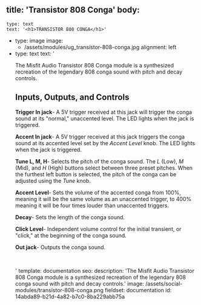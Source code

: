title: 'Transistor 808 Conga'
body:
  -
    type: text
    text: '<h1>TRANSISTOR 808 CONGA</h1>'
  -
    type: image
    image:
      - /assets/modules/ug_transistor-808-conga.jpg
    alignment: left
  -
    type: text
    text: '<p>The Misfit Audio Transistor 808 Conga module is a synthesized recreation of the legendary 808 conga sound with pitch and decay controls.<br></p><h2>Inputs, Outputs, and Controls</h2><p><strong>Trigger In jack</strong>- A 5V trigger received at this jack will trigger the conga sound at its "normal," unaccented level. The LED lights when the jack is triggered.&nbsp;</p><p><strong>Accent In jack</strong>- A 5V trigger received at this jack triggers the conga sound at its accented level set by the <em>Accent Level</em> knob. The LED lights when the jack is triggered.&nbsp;</p><p><strong>Tune L, M, H</strong>- Selects the pitch of the conga sound. The <em>L</em> (Low), <em>M</em> (Mid), and&nbsp;<em>H</em> (High) buttons select between three preset pitches. When the furthest left button is selected, the pitch of the conga can be adjusted using the <em>Tune</em> knob.&nbsp;</p><p><strong>Accent Level</strong>- Sets the volume of the accented conga from 100%, meaning it will be the same volume as an unaccented trigger, to 400% meaning it will be four times louder than unaccented triggers.&nbsp;</p><p><strong>Decay</strong>- Sets the length of the conga sound.&nbsp;</p><p><strong>Click Level</strong>- Independent volume control for the initial transient, or "click," at the beginning of the conga sound.&nbsp;</p><p><strong>Out jack</strong>- Outputs the conga sound.&nbsp;</p><p><br></p>'
template: documentation
seo:
  description: 'The Misfit Audio Transistor 808 Conga module is a synthesized recreation of the legendary 808 conga sound with pitch and decay controls.'
  image: /assets/social-modules/transistor-808-conga.png
fieldset: documentation
id: 14abda89-b21d-4a82-b7c0-8ba229abb75a
